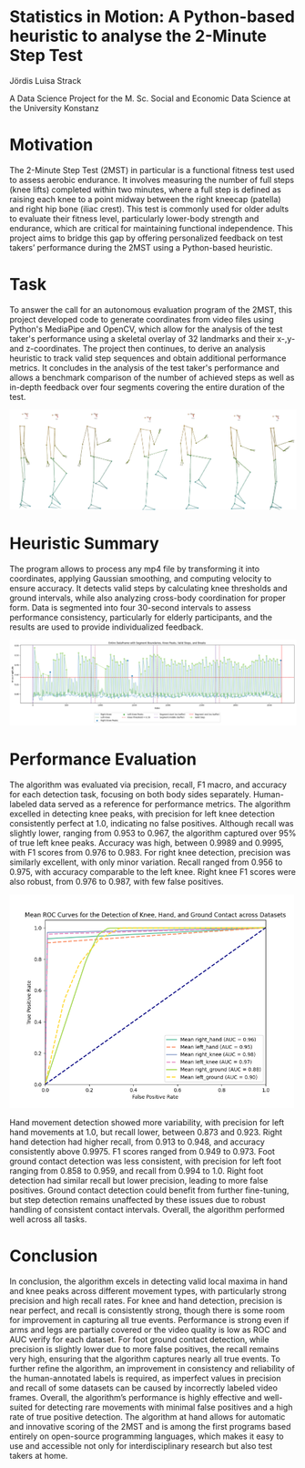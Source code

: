 # Statistics in Motion: A Python-based heuristic to analyse the 2-Minute Step Test

Jördis Luisa Strack

A Data Science Project for the M. Sc. Social and Economic Data Science at the University Konstanz


# Motivation
The 2-Minute Step Test (2MST) in particular is a functional fitness test used to assess aerobic endurance. It involves measuring the number of full steps (knee lifts) completed within two minutes, where a full step is defined as raising each knee to a point midway between the right kneecap (patella) and right hip bone (iliac crest). This test is commonly used for older adults to evaluate their fitness level, particularly lower-body strength and endurance, which are critical for maintaining functional independence. This project aims to bridge this gap by offering personalized feedback on test takers’ performance during the 2MST using a Python-based heuristic.

# Task 
To answer the call for an autonomous evaluation program of the 2MST, this project developed code to generate coordinates from video files using Python's MediaPipe and OpenCV, which allow for the analysis of the test taker's performance using a skeletal overlay of 32 landmarks and their x-,y- and z-coordinates. The project then continues, to derive an analysis heuristic to track valid step sequences and obtain additional performance metrics. It concludes in the analysis of the test taker's performance and allows a benchmark comparison of the number of achieved steps as well as in-depth feedback over four segments covering the entire duration of the test.

![An example walk-cycle generated from an mp4 file using MediaPipe and OpenCV](code/coordinate_generation/skeleton_walk_cycle.png)


# Heuristic Summary

The program allows to process any mp4 file by transforming it into coordinates, applying Gaussian smoothing, and computing velocity to ensure accuracy. It detects valid steps by calculating knee thresholds and ground intervals, while also analyzing cross-body coordination for proper form. Data is segmented into four 30-second intervals to assess performance consistency, particularly for elderly participants, and the results are used to provide individualized feedback.

![Visualization of the ](code/2MST_analysis/segment_analysis_over_full_data_with_failed_step_attemps.png)

# Performance Evaluation

The algorithm was evaluated via precision, recall, F1 macro, and accuracy for each detection task, focusing on both body sides separately. Human-labeled data served as a reference for performance metrics. The algorithm excelled in detecting knee peaks, with precision for left knee detection consistently perfect at 1.0, indicating no false positives. Although recall was slightly lower, ranging from 0.953 to 0.967, the algorithm captured over 95% of true left knee peaks.  Accuracy was high, between 0.9989 and 0.9995, with F1 scores from 0.976 to 0.983. For right knee detection, precision was similarly excellent, with only minor variation. Recall ranged from 0.956 to 0.975, with accuracy comparable to the left knee. Right knee F1 scores were also robust, from 0.976 to 0.987, with few false positives.

<img src="https://github.com/joerdisstrack/2MST_Statistics_in_Motion/blob/main/code/performance_metrics/mean_ROC_and_AUC_knee_hand_ground_detection.png" alt="Picture" width="500"/>

Hand movement detection showed more variability, with precision for left hand movements at 1.0, but recall lower, between 0.873 and 0.923. Right hand detection had higher recall, from 0.913 to 0.948, and accuracy consistently above 0.9975. F1 scores ranged from 0.949 to 0.973. Foot ground contact detection was less consistent, with precision for left foot ranging from 0.858 to 0.959, and recall from 0.994 to 1.0. Right foot detection had similar recall but lower precision, leading to more false positives. Ground contact detection could benefit from further fine-tuning, but step detection remains unaffected by these issues due to robust handling of consistent contact intervals. Overall, the algorithm performed well across all tasks.


# Conclusion

In conclusion, the algorithm excels in detecting valid local maxima in hand and knee peaks across different movement types, with particularly strong precision and high recall rates. For knee and hand detection, precision is near perfect, and recall is consistently strong, though there is some room for improvement in capturing all true events. Performance is strong even if arms and legs are partially covered or the video quality is low as ROC and AUC verify for each dataset. For foot ground contact detection, while precision is slightly lower due to more false positives, the recall remains very high, ensuring that the algorithm captures nearly all true events. To further refine the algorithm, an improvement in consistency and reliability of the human-annotated labels is required, as imperfect values in precision and recall of some datasets can be caused by incorrectly labeled video frames. Overall, the algorithm’s performance is highly effective and well-suited for detecting rare movements with minimal false positives and a high rate of true positive detection. The algorithm at hand allows for automatic and innovative scoring of the 2MST and is among the first programs based entirely on open-source programming languages, which makes it easy to use and accessible not only for interdisciplinary research but also test takers at home.

